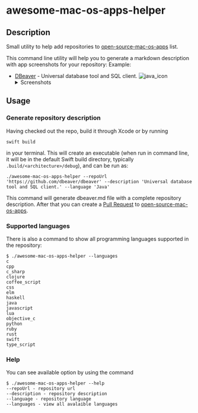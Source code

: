 # awesome-mac-os-apps-helper

## Description

Small utility to help add repositories to [open-source-mac-os-apps](https://github.com/serhii-londar/open-source-mac-os-apps) list.

This command line utility will help you to generate a markdown description with app screenshots for your repository: Example:

- [DBeaver](https://github.com/dbeaver/dbeaver) - Universal database tool and SQL client. ![java_icon] <details> <summary> Screenshots </summary> <p float="left">  <bt><img src='https://dbeaver.io/product/dbeaver-ss-mock.png' width="400"/>  <bt><img src='https://dbeaver.io/product/dbeaver-ss-mock.png' width="400"/>  <bt><img src='https://dbeaver.io/product/dbeaver-ss-erd.png' width="400"/>  <bt><img src='https://dbeaver.io/product/dbeaver-ss-erd.png' width="400"/>  <bt><img src='https://dbeaver.io/product/dbeaver-ss-classic.png' width="400"/>  <bt><img src='https://dbeaver.io/product/dbeaver-ss-classic.png' width="400"/>  <bt><img src='https://dbeaver.io/product/dbeaver-ss-dark.png' width="400"/>  <bt><img src='https://dbeaver.io/product/dbeaver-ss-dark.png' width="400"/>  </p></details> 

## Usage

### Generate repository description

Having checked out the repo, build it through Xcode or by running
```
swift build
``` 
in your terminal. This will create an executable (when run in command line, it will be in the default Swift build directory, typically `.build/<architecture>/debug`), and can be run as:

```
./awesome-mac-os-apps-helper --repoUrl 'https://github.com/dbeaver/dbeaver' --description 'Universal database tool and SQL client.' --language 'Java'
```

This command will generate dbeaver.md file with a complete repository description. After that you can create a [Pull Request](https://github.com/serhii-londar/open-source-mac-os-apps/compare) to [open-source-mac-os-apps](https://github.com/serhii-londar/open-source-mac-os-apps).

### Supported languages

There is also a command to show all programming languages supported in the repository:

```
$ ./awesome-mac-os-apps-helper --languages
c
cpp
c_sharp
clojure
coffee_script
css
elm
haskell
java
javascript
lua
objective_c
python
ruby
rust
swift
type_script
```

### Help

You can see available option by using the command
```
$ ./awesome-mac-os-apps-helper --help
--repoUrl - repository url
--description - repository description
--language - repository language
--languages - view all avalaible languages
```

[java_icon]: ./icons/java-16.png 'Java language.'
